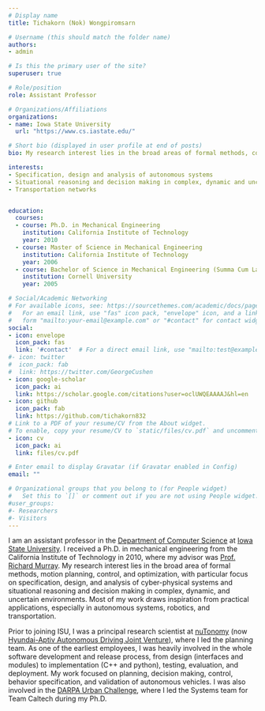 ```yaml
---
# Display name
title: Tichakorn (Nok) Wongpiromsarn

# Username (this should match the folder name)
authors:
- admin

# Is this the primary user of the site?
superuser: true

# Role/position
role: Assistant Professor

# Organizations/Affiliations
organizations:
- name: Iowa State University
  url: "https://www.cs.iastate.edu/"

# Short bio (displayed in user profile at end of posts)
bio: My research interest lies in the broad areas of formal methods, control, and optimization, with particular focus on specification, design, optimization, and analysis of cyber-physical systems.

interests:
- Specification, design and analysis of autonomous systems
- Situational reasoning and decision making in complex, dynamic and uncertain environments
- Transportation networks


education:
  courses:
  - course: Ph.D. in Mechanical Engineering
    institution: California Institute of Technology
    year: 2010
  - course: Master of Science in Mechanical Engineering
    institution: California Institute of Technology
    year: 2006
  - course: Bachelor of Science in Mechanical Engineering (Summa Cum Laude)
    institution: Cornell University
    year: 2005

# Social/Academic Networking
# For available icons, see: https://sourcethemes.com/academic/docs/page-builder/#icons
#   For an email link, use "fas" icon pack, "envelope" icon, and a link in the
#   form "mailto:your-email@example.com" or "#contact" for contact widget.
social:
- icon: envelope
  icon_pack: fas
  link: '#contact'  # For a direct email link, use "mailto:test@example.org".
#- icon: twitter
#  icon_pack: fab
#  link: https://twitter.com/GeorgeCushen
- icon: google-scholar
  icon_pack: ai
  link: https://scholar.google.com/citations?user=oclUWQEAAAAJ&hl=en
- icon: github
  icon_pack: fab
  link: https://github.com/tichakorn832
# Link to a PDF of your resume/CV from the About widget.
# To enable, copy your resume/CV to `static/files/cv.pdf` and uncomment the lines below.
- icon: cv
  icon_pack: ai
  link: files/cv.pdf

# Enter email to display Gravatar (if Gravatar enabled in Config)
email: ""

# Organizational groups that you belong to (for People widget)
#   Set this to `[]` or comment out if you are not using People widget.
#user_groups:
#- Researchers
#- Visitors
---
```


I am an assistant professor in the <a href='https://www.cs.iastate.edu'>Department of Computer Science</a> at <a href='https://www.iastate.edu/'>Iowa State University</a>. I received a Ph.D. in mechanical engineering from the California Institute of Technology in 2010, where my advisor was <a href='http://www.cds.caltech.edu/~murray/wiki/Main_Page'>Prof. Richard Murray</a>. My research interest lies in the broad area of formal methods, motion planning, control, and optimization, with particular focus on specification, design, and analysis of cyber-physical systems and situational reasoning and decision making in complex, dynamic, and uncertain environments. Most of my work draws inspiration from practical applications, especially in autonomous systems, robotics, and transportation.

Prior to joining ISU, I was a principal research scientist at <a href='https://www.aptiv.com/solutions/autonomous-mobility'>nuTonomy</a> (now <a href='https://hyundai-aptivad.com/'>Hyundai-Aptiv Autonomous Driving Joint Venture</a>), where I led the planning team. As one of the earliest employees, I was heavily involved in the whole software development and release process, from design (interfaces and modules) to implementation (C++ and python), testing, evaluation, and deployment. My work focused on planning, decision making, control, behavior specification, and validation of autonomous vehicles. I was also involved in the <a href='https://www.darpa.mil/about-us/timeline/darpa-urban-challenge'>DARPA Urban Challenge</a>, where I led the Systems team for Team Caltech during my Ph.D.